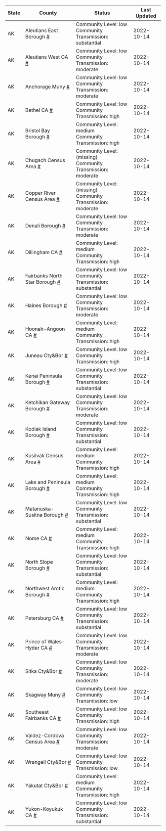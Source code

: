 State | County | Status | Last Updated
--- | --- | --- | --- 
AK | Aleutians East Borough <a href="#aleutians_east_borough">#</a> | <a name="aleutians_east_borough"></a>Community Level: low<br/>Community Transmission: substantial | 2022-10-14
AK | Aleutians West CA <a href="#aleutians_west_ca">#</a> | <a name="aleutians_west_ca"></a>Community Level: low<br/>Community Transmission: moderate | 2022-10-14
AK | Anchorage Muny <a href="#anchorage_muny">#</a> | <a name="anchorage_muny"></a>Community Level: low<br/>Community Transmission: moderate | 2022-10-14
AK | Bethel CA <a href="#bethel_ca">#</a> | <a name="bethel_ca"></a>Community Level: low<br/>Community Transmission: high | 2022-10-14
AK | Bristol Bay Borough <a href="#bristol_bay_borough">#</a> | <a name="bristol_bay_borough"></a>Community Level: medium<br/>Community Transmission: high | 2022-10-14
AK | Chugach Census Area <a href="#chugach_census_area">#</a> | <a name="chugach_census_area"></a>Community Level: (missing)<br/>Community Transmission: moderate | 2022-10-14
AK | Copper River Census Area <a href="#copper_river_census_area">#</a> | <a name="copper_river_census_area"></a>Community Level: (missing)<br/>Community Transmission: moderate | 2022-10-14
AK | Denali Borough <a href="#denali_borough">#</a> | <a name="denali_borough"></a>Community Level: low<br/>Community Transmission: moderate | 2022-10-14
AK | Dillingham CA <a href="#dillingham_ca">#</a> | <a name="dillingham_ca"></a>Community Level: medium<br/>Community Transmission: high | 2022-10-14
AK | Fairbanks North Star Borough <a href="#fairbanks_north_star_borough">#</a> | <a name="fairbanks_north_star_borough"></a>Community Level: low<br/>Community Transmission: substantial | 2022-10-14
AK | Haines Borough <a href="#haines_borough">#</a> | <a name="haines_borough"></a>Community Level: low<br/>Community Transmission: moderate | 2022-10-14
AK | Hoonah-Angoon CA <a href="#hoonah-angoon_ca">#</a> | <a name="hoonah-angoon_ca"></a>Community Level: medium<br/>Community Transmission: high | 2022-10-14
AK | Juneau Cty&Bor <a href="#juneau_cty&bor">#</a> | <a name="juneau_cty&bor"></a>Community Level: low<br/>Community Transmission: high | 2022-10-14
AK | Kenai Peninsula Borough <a href="#kenai_peninsula_borough">#</a> | <a name="kenai_peninsula_borough"></a>Community Level: low<br/>Community Transmission: substantial | 2022-10-14
AK | Ketchikan Gateway Borough <a href="#ketchikan_gateway_borough">#</a> | <a name="ketchikan_gateway_borough"></a>Community Level: low<br/>Community Transmission: moderate | 2022-10-14
AK | Kodiak Island Borough <a href="#kodiak_island_borough">#</a> | <a name="kodiak_island_borough"></a>Community Level: low<br/>Community Transmission: substantial | 2022-10-14
AK | Kusilvak Census Area <a href="#kusilvak_census_area">#</a> | <a name="kusilvak_census_area"></a>Community Level: medium<br/>Community Transmission: high | 2022-10-14
AK | Lake and Peninsula Borough <a href="#lake_and_peninsula_borough">#</a> | <a name="lake_and_peninsula_borough"></a>Community Level: medium<br/>Community Transmission: high | 2022-10-14
AK | Matanuska-Susitna Borough <a href="#matanuska-susitna_borough">#</a> | <a name="matanuska-susitna_borough"></a>Community Level: low<br/>Community Transmission: substantial | 2022-10-14
AK | Nome CA <a href="#nome_ca">#</a> | <a name="nome_ca"></a>Community Level: medium<br/>Community Transmission: high | 2022-10-14
AK | North Slope Borough <a href="#north_slope_borough">#</a> | <a name="north_slope_borough"></a>Community Level: low<br/>Community Transmission: substantial | 2022-10-14
AK | Northwest Arctic Borough <a href="#northwest_arctic_borough">#</a> | <a name="northwest_arctic_borough"></a>Community Level: medium<br/>Community Transmission: high | 2022-10-14
AK | Petersburg CA <a href="#petersburg_ca">#</a> | <a name="petersburg_ca"></a>Community Level: low<br/>Community Transmission: substantial | 2022-10-14
AK | Prince of Wales-Hyder CA <a href="#prince_of_wales-hyder_ca">#</a> | <a name="prince_of_wales-hyder_ca"></a>Community Level: low<br/>Community Transmission: moderate | 2022-10-14
AK | Sitka Cty&Bor <a href="#sitka_cty&bor">#</a> | <a name="sitka_cty&bor"></a>Community Level: low<br/>Community Transmission: moderate | 2022-10-14
AK | Skagway Muny <a href="#skagway_muny">#</a> | <a name="skagway_muny"></a>Community Level: low<br/>Community Transmission: low | 2022-10-14
AK | Southeast Fairbanks CA <a href="#southeast_fairbanks_ca">#</a> | <a name="southeast_fairbanks_ca"></a>Community Level: low<br/>Community Transmission: high | 2022-10-14
AK | Valdez-Cordova Census Area <a href="#valdez-cordova_census_area">#</a> | <a name="valdez-cordova_census_area"></a>Community Level: low<br/>Community Transmission: moderate | 2022-10-14
AK | Wrangell Cty&Bor <a href="#wrangell_cty&bor">#</a> | <a name="wrangell_cty&bor"></a>Community Level: low<br/>Community Transmission: low | 2022-10-14
AK | Yakutat Cty&Bor <a href="#yakutat_cty&bor">#</a> | <a name="yakutat_cty&bor"></a>Community Level: medium<br/>Community Transmission: high | 2022-10-14
AK | Yukon-Koyukuk CA <a href="#yukon-koyukuk_ca">#</a> | <a name="yukon-koyukuk_ca"></a>Community Level: low<br/>Community Transmission: substantial | 2022-10-14
